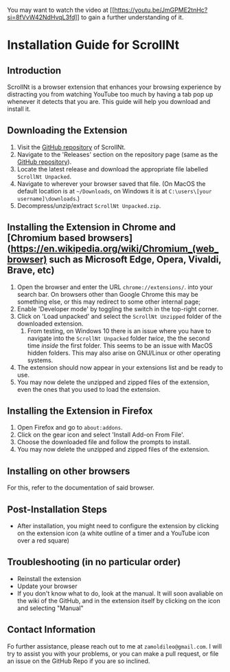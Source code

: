 You may want to watch the video at [[https://youtu.be/JmGPME2tnHc?si=8fVvW42NdHvqL3fd]] to gain a further understanding of it.

# Installation Guide for ScrollNt


## Introduction
ScrollNt is a browser extension that enhances your browsing experience by distracting you from watching YouTube too much by having a tab pop up whenever it detects that you are. This guide will help you download and install it.

## Downloading the Extension
1. Visit the [GitHub repository](https://github.com/FracturedToenail/ScrollNt) of ScrollNt.
2. Navigate to the 'Releases' section on the repository page (same as the [GitHub repository](https://github.com/FracturedToenail/ScrollNt)).
3. Locate the latest release and download the appropriate file labelled `ScrollNt Unpacked`.
4. Navigate to wherever your browser saved that file. (On MacOS the default location is at `~/Downloads`, on Windows it is at `C:\users\[your username]\downloads`.)
4. Decompress/unzip/extract `ScrollNt Unpacked.zip`.

## Installing the Extension in Chrome and [Chromium based browsers](https://en.wikipedia.org/wiki/Chromium_(web_browser) such as Microsoft Edge, Opera, Vivaldi, Brave, etc)
1. Open the browser and enter the URL `chrome://extensions/`. into your search bar. On browsers other than Google Chrome this may be something else, or this may redirect to some other internal page;
2. Enable 'Developer mode' by toggling the switch in the top-right corner.
3. Click on 'Load unpacked' and select the `ScrollNt Unzipped` folder of the downloaded extension.
    1. From testing, on Windows 10 there is an issue where you have to navigate into the `ScrollNt Unpacked` folder *twice*, the the second time *inside* the first folder. This seems to be an issue with MacOS hidden folders. This may also arise on GNU/Linux or other operating systems.
4. The extension should now appear in your extensions list and be ready to use.
5. You may now delete the unzipped and zipped files of the extension, even the ones that you used to load the extension. 

## Installing the Extension in Firefox 
1. Open Firefox and go to `about:addons`.
2. Click on the gear icon and select 'Install Add-on From File'.
3. Choose the downloaded file and follow the prompts to install.
4. You may now delete the unzipped and zipped files of the extension.

## Installing on other browsers
For this, refer to the documentation of said browser.

## Post-Installation Steps
- After installation, you might need to configure the extension by clicking on the extension icon (a white outline of a timer and a YouTube icon over a red square)

## Troubleshooting (in no particular order)
- Reinstall the extension
- Update your browser
- If you don't know what to do, look at the manual. It will soon avaliable on the wiki of the GitHub, and in the extension itself by clicking on the icon and selecting "Manual"

## Contact Information
Fo further assistance, please reach out to me at ```zamoldileo@gmail.com```. I will try to assist you with your problems, or you can make a pull request, or file an issue on the GitHub Repo if you are so inclined.